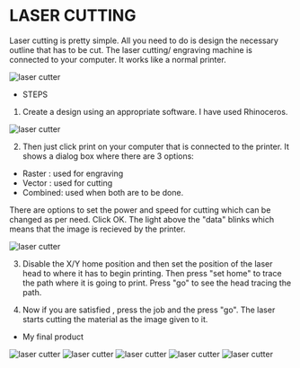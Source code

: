 # LASER CUTTING

Laser cutting is pretty simple. All you need to do is design the necessary outline that has to be cut. The laser cutting/ engraving machine is connected to your computer. It works like a normal printer. 

![laser cutter](/images/imagestwo/laser1.jpg)

* STEPS

1. Create a design using an appropriate software. I have used Rhinoceros.

![laser cutter](/images/imagestwo/laserscreen1.png)

2. Then just click print on your computer that is connected to the printer. It shows a dialog box where there are 3 options:
* Raster : used for engraving
* Vector : used for cutting
* Combined: used when both are to be done.

There are options to set the power and speed for cutting which can be changed as per need.
Click OK.
The light above the "data" blinks which means that the image is recieved by the printer.

![laser cutter](/images/imagestwo/laser2.jpg)

3. Disable the X/Y home position and then set the position of the laser head to where it has to begin printing. Then press "set home" to trace the path where it is going to print. Press "go" to see the head tracing the path.

4. Now if you are satisfied , press the job and the press "go". The laser starts cutting the material as the image given to it.

* My final product

![laser cutter](/images/imagestwo/laser3.jpg)
![laser cutter](/images/imagestwo/laser5.jpg)
![laser cutter](/images/imagestwo/laser6.jpg)
![laser cutter](/images/imagestwo/laser7.jpg)
![laser cutter](/images/imagestwo/laser8.jpg)




